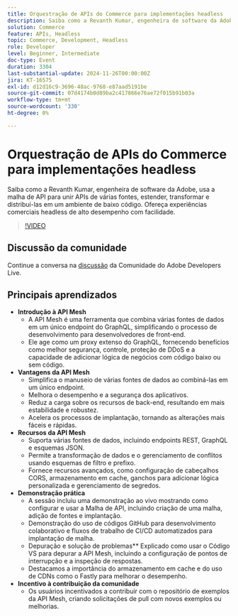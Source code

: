 ```yaml
---
title: Orquestração de APIs do Commerce para implementações headless
description: Saiba como a Revanth Kumar, engenheira de software da Adobe, usa a API Mesh para integrar e gerenciar várias fontes de dados e oferecer experiências de comércio headless de alto desempenho, com benefícios como segurança aprimorada, desempenho e desenvolvimento simplificado.
solution: Commerce
feature: APIs, Headless
topic: Commerce, Development, Headless
role: Developer
level: Beginner, Intermediate
doc-type: Event
duration: 3304
last-substantial-update: 2024-11-26T00:00:00Z
jira: KT-16575
exl-id: d12d16c9-3696-48ac-9768-e87aad5191be
source-git-commit: 07d4174b0d89ba2c417866e76ae72f015b91b03a
workflow-type: tm+mt
source-wordcount: '330'
ht-degree: 0%

---
```


# Orquestração de APIs do Commerce para implementações headless

Saiba como a Revanth Kumar, engenheira de software da Adobe, usa a malha de API para unir APIs de várias fontes, estender, transformar e distribuí-las em um ambiente de baixo código. Ofereça experiências comerciais headless de alto desempenho com facilidade.

>[!VIDEO](https://video.tv.adobe.com/v/3440402/?learn=on&enablevpops)

## Discussão da comunidade

Continue a conversa na [discussão](https://adobe.ly/40IDxO9) da Comunidade do Adobe Developers Live.

## Principais aprendizados

* **Introdução à API Mesh**
   * A API Mesh é uma ferramenta que combina várias fontes de dados em um único endpoint do GraphQL, simplificando o processo de desenvolvimento para desenvolvedores de front-end.
   * Ele age como um proxy extenso do GraphQL, fornecendo benefícios como melhor segurança, controle, proteção de DDoS e a capacidade de adicionar lógica de negócios com código baixo ou sem código.
* **Vantagens da API Mesh**
   * Simplifica o manuseio de várias fontes de dados ao combiná-las em um único endpoint.
   * Melhora o desempenho e a segurança dos aplicativos.
   * Reduz a carga sobre os recursos de back-end, resultando em mais estabilidade e robustez.
   * Acelera os processos de implantação, tornando as alterações mais fáceis e rápidas.
* **Recursos da API Mesh**
   * Suporta várias fontes de dados, incluindo endpoints REST, GraphQL e esquemas JSON.
   * Permite a transformação de dados e o gerenciamento de conflitos usando esquemas de filtro e prefixo.
   * Fornece recursos avançados, como configuração de cabeçalhos CORS, armazenamento em cache, ganchos para adicionar lógica personalizada e gerenciamento de segredos.
* **Demonstração prática**
   * A sessão incluiu uma demonstração ao vivo mostrando como configurar e usar a Malha de API, incluindo criação de uma malha, adição de fontes e implantação.
   * Demonstração do uso de códigos GitHub para desenvolvimento colaborativo e fluxos de trabalho de CI/CD automatizados para implantação de malha.
   * Depuração e solução de problemas** Explicado como usar o Código VS para depurar a API Mesh, incluindo a configuração de pontos de interrupção e a inspeção de respostas.
   * Destacamos a importância do armazenamento em cache e do uso de CDNs como o Fastly para melhorar o desempenho.
* **Incentivo à contribuição da comunidade**
   * Os usuários incentivados a contribuir com o repositório de exemplos da API Mesh, criando solicitações de pull com novos exemplos ou melhorias.

